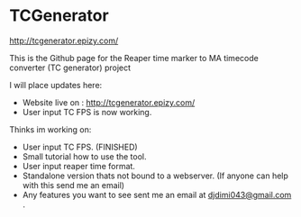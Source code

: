 # TCGenerator
http://tcgenerator.epizy.com/

This is the Github page for the Reaper time marker to MA timecode converter (TC generator) project

I will place updates here:
  - Website live on : http://tcgenerator.epizy.com/
  - User input TC FPS is now working.
  
Thinks im working on:
  - User input TC FPS. (FINISHED)
  - Small tutorial how to use the tool.
  - User input reaper time format.
  - Standalone version thats not bound to a webserver. (If anyone can help with this send me an email)
  - Any features you want to see sent me an email at djdimi043@gmail.com .

